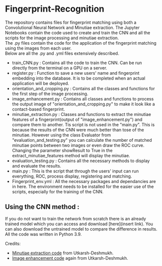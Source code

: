 # Fingerprint-Recognition
The repository contains files for fingerprint matching using both a Convolutional Neural Network and Minutiae extraction. 
The Jupyter Notebooks contain the code used to create and train the CNN and all the scripts for the image processing and minutiae extraction.  
The .py files contain the code for the application of the fingerprint matching using the images from each user.  
Below are all the .py and .yml files extensively described.  
- train_CNN.py : Contains all the code to train the CNN. Can be run directly from the terminal on a GPU on a server.
- register.py : Function to save a new users' name and fingerprint embedding into the database. It is to be completed when an actual application will be deployed.
- orientation_and_cropping.py : Contains all the classes and functions for the first step of the image processing.
- image_enhancement.py : Contains all classes and functions to process the output image of "orientation_and_cropping.py" to make it look like a contact-based fingerprint.
- minutiae_extraction.py : Classes and functions to extract the minutiae features of a fingerprint(output of "image_enhancement.py") and compare them to another. Tis script is   not used in the "main.py". This is because the results of the CNN were much better than tose of the minutiae. However using the class Evaluator from      "evaluation_and_testing.py" you can calculate the number of matched minutiae points between two images or even draw the ROC curve. Changing the parameter showResult to True in   the extract_minutiae_features method will display the minutiae.
- evaluation_testing.py : Contains all the necessary methods to display and evaluate the results.
- main.py : This is the script that through the users' input can run everything, ROC, process display, registering and matching.
- Fingerprint_env.yml : All the necessary packages and dependancies are in here. The environment needs to be installed for the easier use of the scripts, especially for the training of the CNN.  
## Using the CNN method :  
If you do not want to train the network from scratch there is an already trained model which you can access and download [here](insert link). You can also download the untrained model to compare the difference in results.  
All the code was written in Python 3.9.  
  
Credits: 
- [Minutiae extraction code](https://github.com/Utkarsh-Deshmukh/Fingerprint-Feature-Extraction) from Utkarsh-Deshmukh.
- [Image enhancement code](https://github.com/Utkarsh-Deshmukh/Fingerprint-Enhancement-Python/blob/develop/src/FingerprintImageEnhancer.py) again from Utkarsh-Deshmukh.
